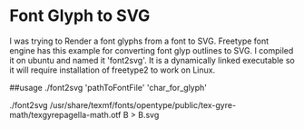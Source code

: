# Font Glyph to SVG
I was trying to Render a font glyphs from a font to SVG.
Freetype font engine has this example for converting font glyp outlines to SVG.
I compiled it on ubuntu and named it 'font2svg'.
It is a dynamically linked executable so it will require installation of freetype2 to work on Linux. 

##usage
./font2svg 'pathToFontFile' 'char_for_glyph'

./font2svg /usr/share/texmf/fonts/opentype/public/tex-gyre-math/texgyrepagella-math.otf B > B.svg




